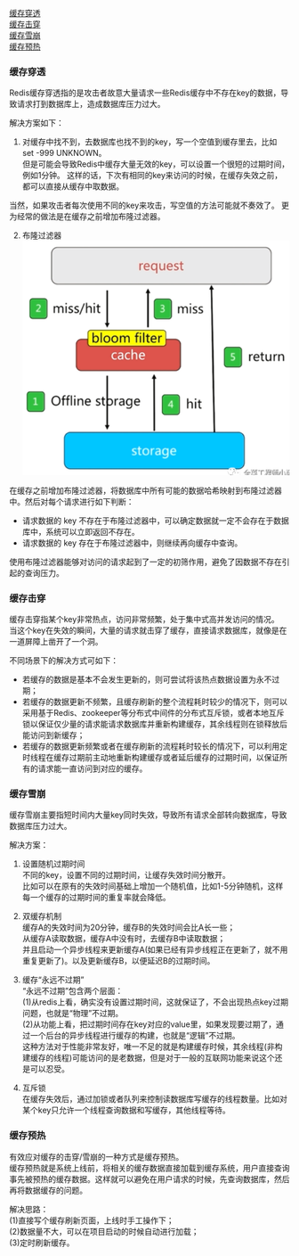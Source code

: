 [缓存穿透](#缓存穿透)  
[缓存击穿](#缓存击穿)  
[缓存雪崩](#缓存雪崩)  
[缓存预热](#缓存预热)

### 缓存穿透
Redis缓存穿透指的是攻击者故意大量请求一些Redis缓存中不存在key的数据，导致请求打到数据库上，造成数据库压力过大。  

解决方案如下：  
1. 对缓存中找不到，去数据库也找不到的key，写一个空值到缓存里去，比如 set -999 UNKNOWN。  
但是可能会导致Redis中缓存大量无效的key，可以设置一个很短的过期时间，例如1分钟。
这样的话，下次有相同的key来访问的时候，在缓存失效之前，都可以直接从缓存中取数据。

当然，如果攻击者每次使用不同的key来攻击，写空值的方法可能就不奏效了。
更为经常的做法是在缓存之前增加布隆过滤器。

2. 布隆过滤器  
![](../../resources/redis/redis_bloom_filter.png)

在缓存之前增加布隆过滤器，将数据库中所有可能的数据哈希映射到布隆过滤器中。然后对每个请求进行如下判断：
- 请求数据的 key 不存在于布隆过滤器中，可以确定数据就一定不会存在于数据库中，系统可以立即返回不存在。
- 请求数据的 key 存在于布隆过滤器中，则继续再向缓存中查询。  

使用布隆过滤器能够对访问的请求起到了一定的初筛作用，避免了因数据不存在引起的查询压力。

### 缓存击穿
缓存击穿指某个key非常热点，访问非常频繁，处于集中式高并发访问的情况。  
当这个key在失效的瞬间，大量的请求就击穿了缓存，直接请求数据库，就像是在一道屏障上凿开了一个洞。

不同场景下的解决方式可如下：
- 若缓存的数据是基本不会发生更新的，则可尝试将该热点数据设置为永不过期；
- 若缓存的数据更新不频繁，且缓存刷新的整个流程耗时较少的情况下，则可以采用基于Redis、zookeeper等分布式中间件的分布式互斥锁，或者本地互斥锁以保证仅少量的请求能请求数据库并重新构建缓存，其余线程则在锁释放后能访问到新缓存；
- 若缓存的数据更新频繁或者在缓存刷新的流程耗时较长的情况下，可以利用定时线程在缓存过期前主动地重新构建缓存或者延后缓存的过期时间，以保证所有的请求能一直访问到对应的缓存。

### 缓存雪崩
缓存雪崩主要指短时间内大量key同时失效，导致所有请求全部转向数据库，导致数据库压力过大。

解决方案：  
1. 设置随机过期时间  
不同的key，设置不同的过期时间，让缓存失效时间分散开。  
比如可以在原有的失效时间基础上增加一个随机值，比如1-5分钟随机，这样每一个缓存的过期时间的重复率就会降低。

2. 双缓存机制  
缓存A的失效时间为20分钟，缓存B的失效时间会比A长一些；  
从缓存A读取数据，缓存A中没有时，去缓存B中读取数据；  
并且启动一个异步线程来更新缓存A(如果已经有异步线程正在更新了，就不用重复更新了)。以及更新缓存B，以便延迟B的过期时间。

3. 缓存“永远不过期”  
“永远不过期”包含两个层面：  
(1)从redis上看，确实没有设置过期时间，这就保证了，不会出现热点key过期问题，也就是“物理”不过期。  
(2)从功能上看，把过期时间存在key对应的value里，如果发现要过期了，通过一个后台的异步线程进行缓存的构建，也就是“逻辑”不过期。  
这种方法对于性能非常友好，唯一不足的就是构建缓存时候，其余线程(非构建缓存的线程)可能访问的是老数据，但是对于一般的互联网功能来说这个还是可以忍受。

4. 互斥锁  
在缓存失效后，通过加锁或者队列来控制读数据库写缓存的线程数量。比如对某个key只允许一个线程查询数据和写缓存，其他线程等待。

### 缓存预热
有效应对缓存的击穿/雪崩的一种方式是缓存预热。  
缓存预热就是系统上线前，将相关的缓存数据直接加载到缓存系统，用户直接查询事先被预热的缓存数据。这样就可以避免在用户请求的时候，先查询数据库，然后再将数据缓存的问题。

解决思路：  
(1)直接写个缓存刷新页面，上线时手工操作下；  
(2)数据量不大，可以在项目启动的时候自动进行加载；  
(3)定时刷新缓存。